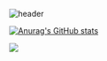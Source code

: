 ![header](https://capsule-render.vercel.app/api?type=waving&height=500&text=Jayoung%20Park&fontAlign=50&fontAlignY=35&fontSize=40&desc=/*Game%20Developer*/&descAlignY=70&descAlign=50&theme=radical=FFFFF)

[![Anurag's GitHub stats](https://github-readme-stats.vercel.app/api?username=parkjay0709&hide=contribs,prs&show,icons=true&theme=graywhite)](https://github.com/anuraghazra/github-readme-stats)

<img src="https://capsule-render.vercel.app/api?type=waving&color=BDBDC8&height=150&section=footer" />
